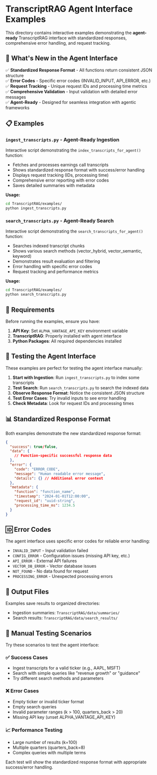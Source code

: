 # TranscriptRAG Agent Interface Examples

This directory contains interactive examples demonstrating the **agent-ready** TranscriptRAG interface with standardized responses, comprehensive error handling, and request tracking.

## 🚀 What's New in the Agent Interface

✅ **Standardized Response Format** - All functions return consistent JSON structure  
✅ **Error Codes** - Specific error codes (INVALID_INPUT, API_ERROR, etc.)  
✅ **Request Tracking** - Unique request IDs and processing time metrics  
✅ **Comprehensive Validation** - Input validation with detailed error messages  
✅ **Agent-Ready** - Designed for seamless integration with agentic frameworks

## 📋 Examples

### `ingest_transcripts.py` - Agent-Ready Ingestion
Interactive script demonstrating the `index_transcripts_for_agent()` function:
- Fetches and processes earnings call transcripts
- Shows standardized response format with success/error handling
- Displays request tracking (IDs, processing time)
- Comprehensive error reporting with error codes
- Saves detailed summaries with metadata

**Usage:**
```bash
cd TranscriptRAG/examples/
python ingest_transcripts.py
```

### `search_transcripts.py` - Agent-Ready Search
Interactive script demonstrating the `search_transcripts_for_agent()` function:
- Searches indexed transcript chunks
- Shows various search methods (vector_hybrid, vector_semantic, keyword)
- Demonstrates result evaluation and filtering
- Error handling with specific error codes
- Request tracking and performance metrics

**Usage:**
```bash
cd TranscriptRAG/examples/
python search_transcripts.py
```

## 🔧 Requirements

Before running the examples, ensure you have:

1. **API Key**: Set `ALPHA_VANTAGE_API_KEY` environment variable
2. **TranscriptRAG**: Properly installed with agent interface
3. **Python Packages**: All required dependencies installed

## 🎯 Testing the Agent Interface

These examples are perfect for testing the agent interface manually:

1. **Start with Ingestion**: Run `ingest_transcripts.py` to index some transcripts
2. **Test Search**: Run `search_transcripts.py` to search the indexed data
3. **Observe Response Format**: Notice the consistent JSON structure
4. **Test Error Cases**: Try invalid inputs to see error handling
5. **Check Metadata**: Look for request IDs and processing times

## 📊 Standardized Response Format

Both examples demonstrate the new standardized response format:

```json
{
  "success": true/false,
  "data": {
    // Function-specific successful response data
  },
  "error": {
    "code": "ERROR_CODE",
    "message": "Human readable error message",
    "details": {} // Additional error context
  },
  "metadata": {
    "function": "function_name",
    "timestamp": "2024-01-01T12:00:00",
    "request_id": "uuid-string",
    "processing_time_ms": 1234.5
  }
}
```

## 🆔 Error Codes

The agent interface uses specific error codes for reliable error handling:

- `INVALID_INPUT` - Input validation failed
- `CONFIG_ERROR` - Configuration issues (missing API key, etc.)
- `API_ERROR` - External API failures
- `VECTOR_DB_ERROR` - Vector database issues
- `NOT_FOUND` - No data found for request
- `PROCESSING_ERROR` - Unexpected processing errors

## 💾 Output Files

Examples save results to organized directories:
- Ingestion summaries: `TranscriptRAG/data/summaries/`
- Search results: `TranscriptRAG/data/search_results/`

## 🧪 Manual Testing Scenarios

Try these scenarios to test the agent interface:

### ✅ Success Cases
- Ingest transcripts for a valid ticker (e.g., AAPL, MSFT)
- Search with simple queries like "revenue growth" or "guidance"
- Try different search methods and parameters

### ❌ Error Cases
- Empty ticker or invalid ticker format
- Empty search queries
- Invalid parameter ranges (k > 100, quarters_back > 20)
- Missing API key (unset ALPHA_VANTAGE_API_KEY)

### 📈 Performance Testing  
- Large number of results (k=100)
- Multiple quarters (quarters_back=8)
- Complex queries with multiple terms

Each test will show the standardized response format with appropriate success/error handling.